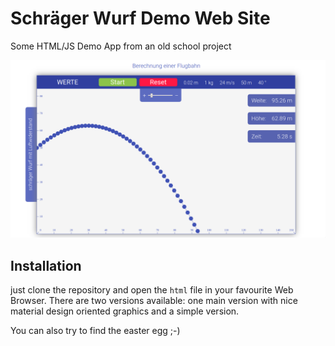 # Schräger Wurf Demo Web Site

Some HTML/JS Demo App from an old school project

![screenshot](screenshot.png)

## Installation

just clone the repository and open the `html` file in your favourite Web Browser. There are two versions available: one main version with nice material design oriented graphics and a simple version.

You can also try to find the easter egg ;-)
